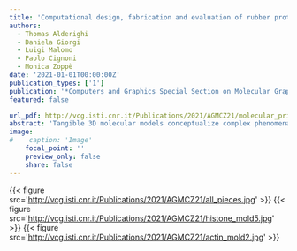 ```yaml
---
title: 'Computational design, fabrication and evaluation of rubber protein models'
authors:
  - Thomas Alderighi
  - Daniela Giorgi
  - Luigi Malomo
  - Paolo Cignoni
  - Monica Zoppè
date: '2021-01-01T00:00:00Z'
publication_types: ['1']
publication: '*Computers and Graphics Special Section on Molecular Graphics and Visual Analysis of Molecular Data*'
featured: false

url_pdf: http://vcg.isti.cnr.it/Publications/2021/AGMCZ21/molecular_printing_preprint.pdf
abstract: 'Tangible 3D molecular models conceptualize complex phenomena in a stimulating and engaging format. This is especially true for learning environments, where additive manufacturing is increasingly used to produce teaching aids for chemical education. However, the 3D models presented previously are limited in the type of molecules they can represent and the amount of information they carry. In addition, they have little role in representing complex biological entities such as proteins. We present the first complete workflow for the fabrication of soft models of complex proteins of any size. We leverage on molding technologies to generate accurate, soft models which incorporate both spatial and functional aspects of large molecules. Our method covers the whole pipeline from molecular surface preparation and editing to actual 3D model fabrication. The models fabricated with our strategy can be used as aids to illustrate biological functional behavior, such as assembly in quaternary structure and docking mechanisms, which are difficult to convey with traditional visualization methods. We applied the proposed framework to fabricate a set of 3D protein models, and we validated the appeal of our approach in a classroom setting.'
image:
#    caption: 'Image'
    focal_point: ''
    preview_only: false
    share: false
---
```

{{< figure src='http://vcg.isti.cnr.it/Publications/2021/AGMCZ21/all_pieces.jpg' >}}
{{< figure src='http://vcg.isti.cnr.it/Publications/2021/AGMCZ21/histone_mold5.jpg' >}}
{{< figure src='http://vcg.isti.cnr.it/Publications/2021/AGMCZ21/actin_mold2.jpg' >}}
